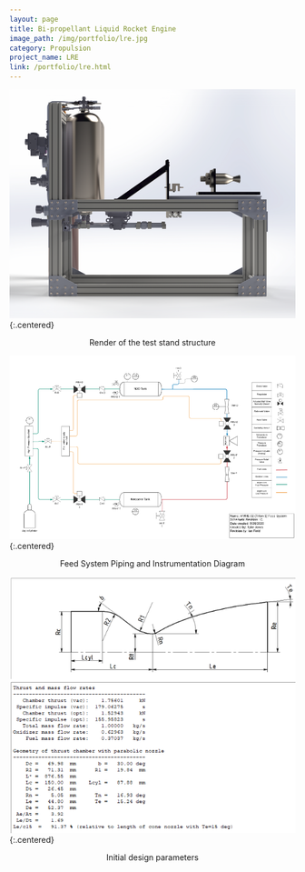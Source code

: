 ```yaml
---
layout: page
title: Bi-propellant Liquid Rocket Engine
image_path: /img/portfolio/lre.jpg
category: Propulsion
project_name: LRE
link: /portfolio/lre.html
---
```



![Test Stand Render](/img/portfolio/standrender_small.png){:.centered}
<p style="text-align:center">Render of the test stand structure</p>

![Feed System Piping and Instrumentation Diagram](/img/portfolio/PID_1000.png){:.centered}
<p style="text-align:center">Feed System Piping and Instrumentation Diagram</p>

![Engine data](/img/portfolio/Data_quick_guide.png){:.centered}
<p style="text-align:center">Initial design parameters</p>

<!--
<div style="width:50%; margin: auto;">
<figure>
    <img src="/img/portfolio/standrender_small.png"
         alt="Test Stand Render">
    <figcaption> Render of the test stand structure</figcaption>
</figure>
</div>

<div style="width:20%; margin: auto;">
<figure>
    <img src="/img/portfolio/PID.png"
         alt="Feed System Piping and Instrumentation Diagram">
    <figcaption> Feed System Piping and Instrumentation Diagram </figcaption>
</figure>
</div>

<div style="width:70%; margin: auto;">
<figure>
    <img src="/img/portfolio/Data_quick_guide.png"
         alt="Engine data">
    <figcaption> Initial design parameters </figcaption>
</figure>
</div>
-->



<!--  
![Descriptive Text](/assets/images/san-juan-mountains.jpg "San Juan Mountains")
<img src="image.png" width="200" height="100"> 
-->
